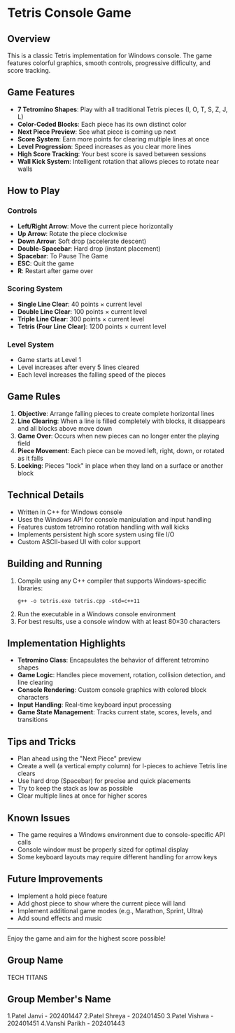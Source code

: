 # Tetris Console Game

## Overview
This is a classic Tetris implementation for Windows console. The game features colorful graphics, smooth controls, progressive difficulty, and score tracking.

## Game Features
- **7 Tetromino Shapes**: Play with all traditional Tetris pieces (I, O, T, S, Z, J, L)
- **Color-Coded Blocks**: Each piece has its own distinct color
- **Next Piece Preview**: See what piece is coming up next
- **Score System**: Earn more points for clearing multiple lines at once
- **Level Progression**: Speed increases as you clear more lines
- **High Score Tracking**: Your best score is saved between sessions
- **Wall Kick System**: Intelligent rotation that allows pieces to rotate near walls

## How to Play

### Controls
- **Left/Right Arrow**: Move the current piece horizontally
- **Up Arrow**: Rotate the piece clockwise
- **Down Arrow**: Soft drop (accelerate descent)
- **Double-Spacebar**: Hard drop (instant placement)
- **Spacebar**: To Pause The Game 
- **ESC**: Quit the game
- **R**: Restart after game over

### Scoring System
- **Single Line Clear**: 40 points × current level
- **Double Line Clear**: 100 points × current level
- **Triple Line Clear**: 300 points × current level
- **Tetris (Four Line Clear)**: 1200 points × current level

### Level System
- Game starts at Level 1
- Level increases after every 5 lines cleared
- Each level increases the falling speed of the pieces

## Game Rules
1. **Objective**: Arrange falling pieces to create complete horizontal lines
2. **Line Clearing**: When a line is filled completely with blocks, it disappears and all blocks above move down
3. **Game Over**: Occurs when new pieces can no longer enter the playing field
4. **Piece Movement**: Each piece can be moved left, right, down, or rotated as it falls
5. **Locking**: Pieces "lock" in place when they land on a surface or another block

## Technical Details
- Written in C++ for Windows console
- Uses the Windows API for console manipulation and input handling
- Features custom tetromino rotation handling with wall kicks
- Implements persistent high score system using file I/O
- Custom ASCII-based UI with color support

## Building and Running
1. Compile using any C++ compiler that supports Windows-specific libraries:
   ```
   g++ -o tetris.exe tetris.cpp -std=c++11
   ```
2. Run the executable in a Windows console environment
3. For best results, use a console window with at least 80×30 characters

## Implementation Highlights
- **Tetromino Class**: Encapsulates the behavior of different tetromino shapes
- **Game Logic**: Handles piece movement, rotation, collision detection, and line clearing
- **Console Rendering**: Custom console graphics with colored block characters
- **Input Handling**: Real-time keyboard input processing
- **Game State Management**: Tracks current state, scores, levels, and transitions

## Tips and Tricks
- Plan ahead using the "Next Piece" preview
- Create a well (a vertical empty column) for I-pieces to achieve Tetris line clears
- Use hard drop (Spacebar) for precise and quick placements
- Try to keep the stack as low as possible
- Clear multiple lines at once for higher scores

## Known Issues
- The game requires a Windows environment due to console-specific API calls
- Console window must be properly sized for optimal display
- Some keyboard layouts may require different handling for arrow keys

## Future Improvements
- Implement a hold piece feature
- Add ghost piece to show where the current piece will land
- Implement additional game modes (e.g., Marathon, Sprint, Ultra)
- Add sound effects and music

---

Enjoy the game and aim for the highest score possible!

## Group Name

TECH TITANS

## Group Member's Name

1.Patel Janvi - 202401447
2.Patel Shreya - 202401450
3.Patel Vishwa - 202401451
4.Vanshi Parikh - 202401443
